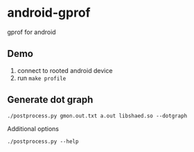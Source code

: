 android-gprof
=============

gprof for android

Demo
----

1. connect to rooted android device
2. run `make profile`

Generate dot graph
------------------

`./postprocess.py gmon.out.txt a.out libshaed.so --dotgraph`

Additional options

`./postprocess.py --help`

